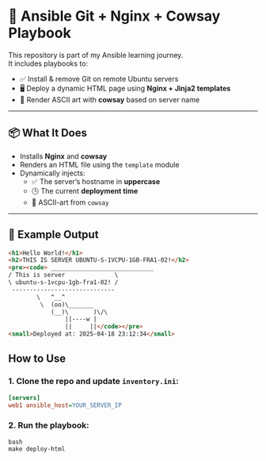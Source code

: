 # 🧪 Ansible Git + Nginx + Cowsay Playbook

This repository is part of my Ansible learning journey.  
It includes playbooks to:

- ✅ Install & remove Git on remote Ubuntu servers  
- 🖥️ Deploy a dynamic HTML page using **Nginx + Jinja2 templates**  
- 🐄 Render ASCII art with **cowsay** based on server name

---

## 📦 What It Does

- Installs **Nginx** and **cowsay**
- Renders an HTML file using the `template` module
- Dynamically injects:
  - ✅ The server’s hostname in **uppercase**
  - 🕒 The current **deployment time**
  - 🐄 ASCII-art from `cowsay`

---

## 🧪 Example Output

```html
<h1>Hello World!</h1>
<h2>THIS IS SERVER UBUNTU-S-1VCPU-1GB-FRA1-02!</h2>
<pre><code> _____________________________
/ This is server              \
\ ubuntu-s-1vcpu-1gb-fra1-02! /
 -----------------------------
        \   ^__^
         \  (oo)\_______
            (__)\       )\/\
                ||----w |
                ||     ||</code></pre>
<small>Deployed at: 2025-04-18 23:12:34</small>
```
## How to Use

### 1. Clone the repo and update `inventory.ini`:

```ini
[servers]
web1 ansible_host=YOUR_SERVER_IP
```

### 2. Run the playbook:
```
bash
make deploy-html
```